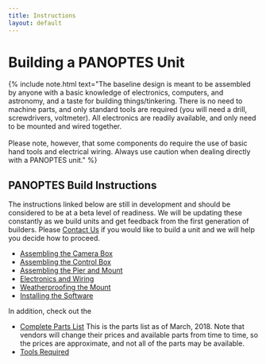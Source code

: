 ```yaml
---
title: Instructions
layout: default
---
```


# Building a PANOPTES Unit

{% include note.html text="The baseline design is meant to be assembled by anyone with a basic knowledge of electronics, computers, and astronomy, and a taste for building things/tinkering. There is no need to machine parts, and only standard tools are required (you will need a drill, screwdrivers, voltmeter). All electronics are readily available, and only need to be mounted and wired together. <br> <br> Please note, however, that some components do require the use of basic hand tools and electrical wiring. Always use caution when dealing directly with a PANOPTES unit." %}


## PANOPTES Build Instructions

The instructions linked below are still in development and should be considered to be at a beta level of readiness.  We will be updating these constantly as we build units and get feedback from the first generation of builders.  Please <a href="mailto:info@projectpanoptes.org">Contact Us</a> if you would like to build a unit and we will help you decide how to proceed.

* [Assembling the Camera Box](hardware/camera_box.html)
* [Assembling the Control Box](hardware/control_box.html)
* [Assembling the Pier and Mount](hardware/pier.html)
* [Electronics and Wiring](hardware/electronics.html)
* [Weatherproofing the Mount](hardware/weatherproofing.html)
* [Installing the Software](software/install.html)

In addition, check out the

* [Complete Parts List](https://docs.google.com/spreadsheets/d/1CNgfsW2ko_KfVSitZQWOqfJAsT9YhMeeW1QI6GUinNA/edit) This is the parts list as of March, 2018. Note that vendors will change their prices and available parts from time to time, so the prices are approximate, and not all of the parts may be available.
* [Tools Required](tools.html)
